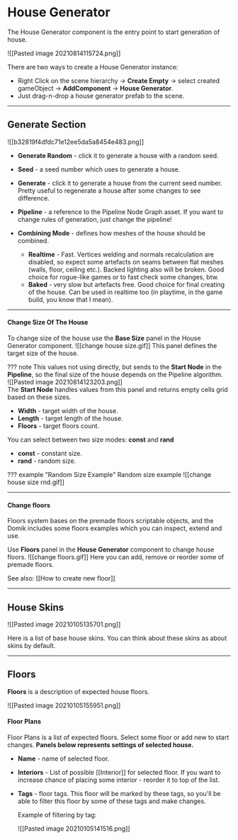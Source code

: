 # **House Generator**


The House Generator component is the entry point to start generation of house.

![[Pasted image 20210814115724.png]]


There are two ways to create a House Generator instance: 
- Right Click on the scene hierarchy -> **Create Empty** -> select created gameObject -> **AddComponent** -> **House Generator**.
- Just drag-n-drop a house generator prefab to the scene.

---

## Generate Section
![[b32819f4dfdc71e12ee5da5a8454e483.png]]

- **Generate Random** - click it to generate a house with a random seed.

- **Seed** - a seed number which uses to generate a house. 

- **Generate** - click it to generate a house from the current seed number. Pretty useful to regenerate a house after some changes to see difference.                    
- **Pipeline** - a reference to the Pipeline Node Graph asset. If you want to change rules of generation, just change the pipeline!
- **Combining Mode** - defines how meshes of the house should be combined.
   - **Realtime**  - Fast. Vertices welding and normals recalculation are disabled, so expect some artefacts on seams between flat meshes (walls, floor, ceiling etc.). Backed lighting also will be broken. Good choice for rogue-like games or to fast check some changes, btw.                                          
   - **Baked** - very slow but artefacts free. Good choice for final creating of the house. Can be used in realtime too (in playtime, in the game build, you know that I mean). 
  
---


#### **Change Size Of The House**
To change size of the house use the **Base Size** panel in the House Generator component.
![[change house size.gif]]
This panel defines the target size of the house. 

??? note
	This values not using directly, but sends to the **Start Node** in the **Pipeline**, so the final size of the house depends on the Pipeline algorithm.  
	![[Pasted image 20210814123203.png]]  
	The **Start Node** handles values from this panel and returns empty cells grid based on these sizes.

- **Width** - target width of the house.
- **Length** - target length of the house.
- **Floors** - target floors count.  

You can select between two size modes: **const** and **rand**

- **const** - constant size.
- **rand** - random size.


??? example "Random Size Example"
	Random size example
	![[change house size rnd.gif]]

---

#### **Change floors**


Floors system bases on the premade floors scriptable objects, and the Domik includes some floors examples which you can inspect, extend and use.

Use **Floors** panel in the **House Generator** component to change house floors.
![[change floors.gif]]
Here you can add, remove or reorder some of premade floors.

See also: [[How to create new floor]]

---

## House Skins

![[Pasted image 20210105135701.png]]

Here is a list of base house skins. 
You can think about these skins as about skins by default.

---

## Floors
**Floors** is a description of expected house floors.

![[Pasted image 20210105155951.png]]


#### Floor Plans
Floor Plans is a list of expected floors.
Select some floor or add new to start changes.
**Panels below represents settings of selected house.**

- **Name** - name of selected floor.
- **Interiors** - List of possible [[Interior]] for selected floor. If you want to increase chance of placing some interior - reorder it to top of the list.
- **Tags** - floor tags. This floor will be marked by these tags, so you'll be able to filter this floor by some of these tags and make changes.
	
	Example of filtering by tag:
	
	![[Pasted image 20210105141516.png]]









